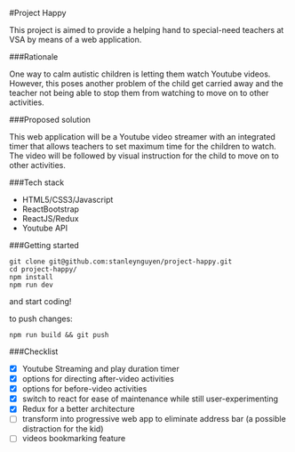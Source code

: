 #Project Happy

This project is aimed to provide a helping hand to special-need teachers at VSA
by means of a web application.

###Rationale

One way to calm autistic children is letting them watch Youtube videos.
However, this poses another problem of the child get carried away and the teacher
not being able to stop them from watching to move on to other activities.

###Proposed solution

This web application will be a Youtube video streamer with an integrated timer
that allows teachers to set maximum time for the children to watch.
The video will be followed by visual instruction for the child to move on to other activities.

###Tech stack

- HTML5/CSS3/Javascript
- ReactBootstrap
- ReactJS/Redux
- Youtube API

###Getting started

```
git clone git@github.com:stanleynguyen/project-happy.git
cd project-happy/
npm install
npm run dev
```
and start coding!

to push changes:
```
npm run build && git push
```

###Checklist
- [x] Youtube Streaming and play duration timer
- [x] options for directing after-video activities
- [x] options for before-video activities
- [x] switch to react for ease of maintenance while still user-experimenting
- [x] Redux for a better architecture
- [ ] transform into progressive web app to eliminate address bar (a possible distraction for the kid)
- [ ] videos bookmarking feature
